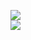 [![](https://img.shields.io/badge/Made%20With-Github%20Spray-lightgrey.svg?style=for-the-badge&logo=github)](https://github.com/Annihil/github-spray#26789)  
[![](https://i.imgur.com/2DrTn0Z.gif)](https://github.com/Annihil/github-spray)